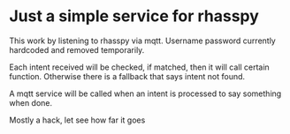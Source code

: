# Just a simple service for rhasspy

This work by listening to rhasspy via mqtt. Username password currently hardcoded and removed temporarily. 

Each intent received will be checked, if matched, then it will call certain function. Otherwise there is a fallback that says intent not found. 

A mqtt service will be called when an intent is processed to say something when done. 

Mostly a hack, let see how far it goes

